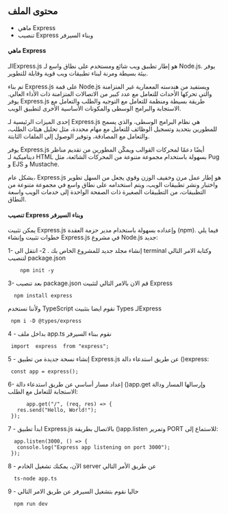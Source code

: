 ## محتوى  الملف  

- ماهي Express
-  تنصيب Express وبناء السيرفر



#### ماهي Express

الـExpress.js هو إطار تطبيق ويب شائع ومستخدم على نطاق واسع لـ Node.js. يوفر بيئة بسيطة ومرنة لبناء تطبيقات ويب قوية وقابلة للتطوير.

تم بناء Express.js على قمة Node.js ويستفيد من هندسته المعمارية غير المتزامنة والتي تحركها الأحداث للتعامل مع عدد كبير من الاتصالات المتزامنة ذات الأداء العالي. يوفر Express.js طريقة بسيطة ومنظمة للتعامل مع التوجيه والطلب والتعامل مع الاستجابة والبرامج الوسطى والمكونات الأساسية الأخرى لتطبيق الويب.

إحدى الميزات الرئيسية لـ Express.js هي نظام البرامج الوسطى، والذي يسمح للمطورين بتحديد وتسجيل الوظائف للتعامل مع مهام محددة، مثل تحليل هيئات الطلب، والتعامل مع المصادقة، وتوفير الوصول إلى الملفات الثابتة.

يوفر Express.js أيضًا دعمًا لمحركات القوالب ويمكّن المطورين من تقديم مناظر ديناميكية لـ HTML بسهولة باستخدام مجموعة متنوعة من المحركات الشائعة، مثل Pug و EJS و Mustache.

بشكل عام، Express.js هو إطار عمل مرن وخفيف الوزن وقوي يجعل من السهل تطوير واختبار ونشر تطبيقات الويب، ويتم استخدامه على نطاق واسع في مجموعة متنوعة من التطبيقات، من التطبيقات الصغيرة ذات الصفحة الواحدة إلى خدمات الويب واسعة النطاق.

####  تنصيب Express وبناء السيرفر

يمكن تثبيت Express.js وإعداده بسهولة باستخدام مدير حزمة العقدة (npm). فيما يلي خطوات تثبيت وإنشاء Express.js في مشروع Node.js جديد:

1- إنشاء مجلد جديد للمشروع الخاص بك .
2- انتقل الى terminal  وكتابة الامر التالي لتنصيب package.json

        npm init -y

3- بعد تنصيب package.json قم الان  بالامر التالي  لتثبيت Express 

      npm install express 
ولأننا نستخدم TypeScript  نقوم ايضا بتثبيت  Types  لـExpress

     npm i -D @types/express

4 - بداخل ملف app.ts نقوم ببناء السيرفر 

     import  express  from "express";
     
     
5 - إنشاء نسخة جديدة من تطبيق Express.js عن طريق استدعاء دالة ()express:

     const app = express();

6- إعداد مسار أساسي عن طريق استدعاء دالة ()app.get وإرسالها المسار ودالة الاستجابة للتعامل مع الطلب:

          app.get("/", (req, res) => {
       res.send("Hello, World!");
     });

7 - ابدأ تطبيق Express.js بالاتصال بطريقة ()app.listen وتمرير PORT للاستماع إلى:

      app.listen(3000, () => {
       console.log("Express app listening on port 3000");
     });

8 -  الآن، يمكنك تشغيل الخادم server عن طريق الأمر التالي

      ts-node app.ts
         
         
9 - حاليا نقوم بتشغيل السيرفر عن طريق الامر التالي  

      npm run dev
